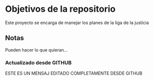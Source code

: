 # Objetivos de la repositorio

Este proyecto se encarga de manejar los planes de la liga de la justicia


## Notas
Pueden hacer lo que quieran...

### Actualizado desde GITHUB
ESTE ES UN MENSAJ EDITADO COMPLETAMENTE DESDE GITHUB
